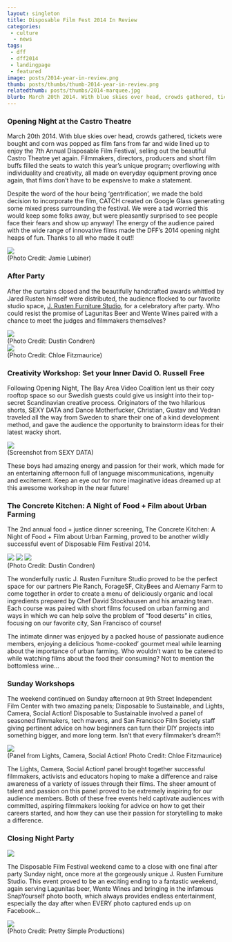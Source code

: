 ```yaml
---
layout: singleton
title: Disposable Film Fest 2014 In Review
categories:
 - culture
  - news
tags:
 - dff
 - dff2014
 - landingpage
 - featured
image: posts/2014-year-in-review.png
thumb: posts/thumbs/thumb-2014-year-in-review.png
relatedthumb: posts/thumbs/2014-marquee.jpg
blurb: March 20th 2014. With blue skies over head, crowds gathered, tickets were bought and corn was popped as film fans from far and wide lined up to enjoy the 7th Annual Disposable Film Festival
---
```



### Opening Night at the Castro Theatre

March 20th 2014. With blue skies over head, crowds gathered, tickets were bought and corn was popped as film fans from far and wide lined up to enjoy the 7th Annual Disposable Film Festival,  selling out the beautiful Castro Theatre yet again. Filmmakers, directors, producers and short film buffs filled the seats to watch this year’s unique program; overflowing with individuality and creativity, all made on everyday equipment proving once again, that films don’t have to be expensive to make a statement.

Despite the word of the hour being ‘gentrification’, we made the bold decision to incorporate the film, CATCH created on Google Glass generating some mixed press surrounding the festival. We were a tad worried this would keep some folks away, but were pleasantly surprised to see people face their fears and show up anyway! The energy of the audience paired with the wide range of innovative films made the DFF’s 2014 opening night heaps of fun. Thanks to all who made it out!!

<div class="photo">
<img src="{{ 'posts/castro-2014.jpg' | asset_path }}">
<div class="credit">(Photo Credit: Jamie Lubiner)</div>
</div>

### After Party

After the curtains closed and the beautifully handcrafted awards whittled by Jared Rusten himself were distributed, the audience flocked to our favorite studio space, [J. Rusten Furniture Studio], for a celebratory after party. Who could resist the promise of Lagunitas Beer and Wente Wines paired with a chance to meet the judges and filmmakers themselves?

<div class="photo">
<img src="https://farm4.staticflickr.com/3834/13448732653_37c952de6d.jpg">
<div class="credit">(Photo Credit: Dustin Condren)</div>
</div>


<div class="photo">
<img src="{{ 'posts/2014-after-party.jpg' | asset_path }}">
<div class="credit">(Photo Credit: Chloe Fitzmaurice)</div>
</div>

### Creativity Workshop: Set your Inner David O. Russell Free

Following Opening Night, The Bay Area Video Coalition lent us their cozy rooftop space so our Swedish guests could give us insight into their top-secret Scandinavian creative process. Originators of the two hilarious shorts, SEXY DATA and Dance Motherfucker, Christian, Gustav and Vedran traveled all the way from Sweden to share their one of a kind development method, and gave the audience the opportunity to brainstorm ideas for their latest wacky short.

<div class="photo">
<img src="{{ 'posts/sexydata-screenshot.jpg' | asset_path }}">
<div class="credit">(Screenshot from SEXY DATA)</div>
</div>

These boys had amazing energy and passion for their work, which made for an entertaining afternoon full of language miscommunications, ingenuity and excitement. Keep an eye out for more imaginative ideas dreamed up at this awesome workshop in the near future!

### The Concrete Kitchen: A Night of Food + Film about Urban Farming

The 2nd annual food + justice dinner screening, The Concrete Kitchen: A Night of Food + Film about Urban Farming, proved to be another wildly successful event of Disposable Film Festival 2014.

<div class="photo">
<img src="https://farm4.staticflickr.com/3827/13448627485_9eeecec0e9.jpg">
<img src="https://farm4.staticflickr.com/3797/13448988044_b7aa19fe3d.jpg">
<img src="https://farm4.staticflickr.com/3795/13448618025_1d2c14e40f.jpg">
<div class="credit">(Photo Credit: Dustin Condren)</div>
</div>

The wonderfully rustic J. Rusten Furniture Studio proved to be the perfect space for our partners Pie Ranch, ForageSF, CityBees and Alemany Farm to come together in order to create a menu of deliciously organic and local ingredients prepared by Chef David Stockhausen and his amazing team. Each course was paired with short films focused on urban farming and ways in which we can help solve the problem of “food deserts” in cities, focusing on our favorite city, San Francisco of course!

The intimate dinner was enjoyed by a packed house of passionate audience members, enjoying a delicious ‘home-cooked’ gourmet meal while learning about the importance of urban farming. Who wouldn’t want to be catered to while watching films about the food their consuming? Not to mention the bottomless wine…

### Sunday Workshops

The weekend continued on Sunday afternoon at 9th Street Independent Film Center with two amazing panels; Disposable to Sustainable, and Lights, Camera, Social Action! Disposable to Sustainable involved a panel of seasoned filmmakers, tech mavens, and San Francisco Film Society staff giving pertinent advice on how beginners can turn their DIY projects into something bigger, and more long term. Isn’t that every filmmaker’s dream?!

<div class="photo">
<img src="{{ 'posts/lights-camera-social-action.jpg' | asset_path }}">
<div class="credit">(Panel from Lights, Camera, Social Action!
Photo Credit: Chloe Fitzmaurice)</div>
</div>

The Lights, Camera, Social Action! panel brought together successful filmmakers, activists and educators hoping to make a difference and raise awareness of a variety of issues through their films. The sheer amount of talent and passion on this panel proved to be extremely inspiring for our audience members. Both of these free events held captivate audiences with committed, aspiring filmmakers looking for advice on how to get their careers started, and how they can use their passion for storytelling to make a difference.

### Closing Night Party

<div class="photo">
<img src="{{ 'posts/2014-closing-night.jpg' | asset_path }}">
</div>

The Disposable Film Festival weekend came to a close with one final after party Sunday night, once more at the gorgeously unique J. Rusten Furniture Studio. This event proved to be an exciting ending to a fantastic weekend, again serving Lagunitas beer, Wente Wines and bringing in the infamous SnapYourself photo booth, which always provides endless entertainment, especially the day after when EVERY photo captured ends up on Facebook…

<div class="photo">
<img src="{{ 'posts/2014-programs.jpg' | asset_path }}">
<div class="credit">(Photo Credit: Pretty Simple Productions)</div>
</div>

[J. Rusten Furniture Studio]:http://www.jrusten.com
